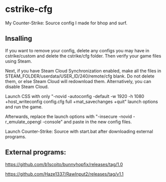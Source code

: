 # cstrike-cfg

My Counter-Strike: Source config I made for bhop and surf.

## Insalling

If you want to remove your config, delete any configs you may have in cstrike/custom and delete the cstrike/cfg folder. 
Then verify your game files using Steam.

Next, if you have Steam Cloud Synchronization enabled, make all the files in STEAM_FOLDER/userdata/USER_ID/240/remote/cfg blank. 
Do not delete them, or else Steam Cloud will redownload them. Alternatively, you can disable Steam Cloud.

Launch CSS with only "-novid -autoconfig -default -w 1920 -h 1080 +host_writeconfig config.cfg full +mat_savechanges +quit" launch options and run the game.

Afterwards, replace the launch options with "-insecure -novid -r_emulate_opengl -console" and paste in the new config files.

Launch Counter-Strike: Source with start.bat after downloading external programs.

## External programs:

https://github.com/b1scoito/bunnyhopfix/releases/tag/1.0

https://github.com/Haze1337/RawInput2/releases/tag/v1.1
